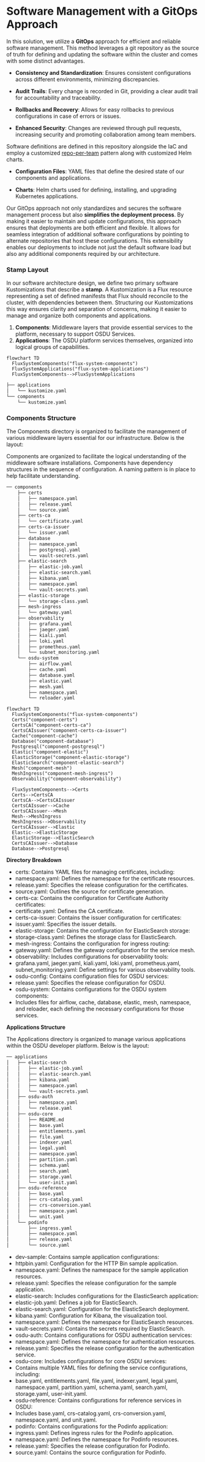# Software Management with a GitOps Approach

In this solution, we utilize a **GitOps** approach for efficient and reliable software management. This method leverages a git repository as the source of truth for defining and updating the software within the cluster and comes with some distinct advantages.

- **Consistency and Standardization**: Ensures consistent configurations across different environments, minimizing discrepancies.
  
- **Audit Trails**: Every change is recorded in Git, providing a clear audit trail for accountability and traceability.
  
- **Rollbacks and Recovery**: Allows for easy rollbacks to previous configurations in case of errors or issues.
  
- **Enhanced Security**: Changes are reviewed through pull requests, increasing security and promoting collaboration among team members.

Software definitions are defined in this repository alongside the IaC and employ a customized [repo-per-team](https://fluxcd.io/flux/guides/repository-structure/#repo-per-team) pattern along with customized Helm charts.

- **Configuration Files**: YAML files that define the desired state of our components and applications.
  
- **Charts**: Helm charts used for defining, installing, and upgrading Kubernetes applications.

Our GitOps approach not only standardizes and secures the software management process but also **simplifies the deployment process**. By making it easier to maintain and update configurations, this approach ensures that deployments are both efficient and flexible. It allows for seamless integration of additional software configurations by pointing to alternate repositories that host these configurations. This extensibility enables our deployments to include not just the default software load but also any additional components required by our architecture.


### Stamp Layout

In our software architecture design, we define two primary software Kustomizations that describe a **stamp**. A Kustomization is a Flux resource representing a set of defined manifests that Flux should reconcile to the cluster, with dependencies between them. Structuring our Kustomizations this way ensures clarity and separation of concerns, making it easier to manage and organize both components and applications.

1. **Components**: Middleware layers that provide essential services to the platform, necessary to support OSDU Services.
2. **Applications**: The OSDU platform services themselves, organized into logical groups of capabilities.


```mermaid
flowchart TD
  FluxSystemComponents("flux-system-components")
  FluxSystemApplications("flux-system-applications")
  FluxSystemComponents-->FluxSystemApplications
```

```bash
├── applications
│   └── kustomize.yaml
└── components
    └── kustomize.yaml
```

 

### Components Structure

The Components directory is organized to facilitate the management of various middleware layers essential for our infrastructure. Below is the layout:

Components are organized to facilitate the logical understanding of the middleware software installations.  Components have dependency structures in the sequence of configuration.  A naming pattern is in place to help facilitate understanding.

```bash
── components
    ├── certs
    │   ├── namespace.yaml
    │   ├── release.yaml
    │   └── source.yaml
    ├── certs-ca
    │   └── certificate.yaml
    ├── certs-ca-issuer
    │   └── issuer.yaml
    ├── database
    │   ├── namespace.yaml
    │   ├── postgresql.yaml
    │   └── vault-secrets.yaml
    ├── elastic-search
    │   ├── elastic-job.yaml
    │   ├── elastic-search.yaml
    │   ├── kibana.yaml
    │   ├── namespace.yaml
    │   └── vault-secrets.yaml
    ├── elastic-storage
    │   └── storage-class.yaml
    ├── mesh-ingress
    │   └── gateway.yaml
    ├── observability
    │   ├── grafana.yaml
    │   ├── jaeger.yaml
    │   ├── kiali.yaml
    │   ├── loki.yaml
    │   ├── prometheus.yaml
    │   └── subnet_monitoring.yaml
    └── osdu-system
        ├── airflow.yaml
        ├── cache.yaml
        ├── database.yaml
        ├── elastic.yaml
        ├── mesh.yaml
        ├── namespace.yaml
        └── reloader.yaml
```

```mermaid
flowchart TD
  FluxSystemComponents("flux-system-components")
  Certs("component-certs")
  CertsCA("component-certs-ca")
  CertsCAIssuer("component-certs-ca-issuer")
  Cache("component-cache")
  Database("component-database")
  Postgresql("component-postgresql")
  Elastic("component-elastic")
  ElasticStorage("component-elastic-storage")
  ElasticSearch("component-elastic-search")
  Mesh("component-mesh")
  MeshIngress("component-mesh-ingress")
  Observability("component-observability")

  FluxSystemComponents-->Certs
  Certs-->CertsCA
  CertsCA-->CertsCAIssuer
  CertsCAIssuer-->Cache
  CertsCAIssuer-->Mesh
  Mesh-->MeshIngress
  MeshIngress-->Observability
  CertsCAIssuer-->Elastic
  Elastic-->ElasticStorage
  ElasticStorage-->ElasticSearch
  CertsCAIssuer-->Database
  Database-->Postgresql
```

__Directory Breakdown__

- certs: Contains YAML files for managing certificates, including:
- namespace.yaml: Defines the namespace for the certificate resources.
- release.yaml: Specifies the release configuration for the certificates.
- source.yaml: Outlines the source for certificate generation.
- certs-ca: Contains the configuration for Certificate Authority certificates:
- certificate.yaml: Defines the CA certificate.
- certs-ca-issuer: Contains the issuer configuration for certificates:
- issuer.yaml: Specifies the issuer details.
- elastic-storage: Contains the configuration for ElasticSearch storage:
- storage-class.yaml: Defines the storage class for ElasticSearch.
- mesh-ingress: Contains the configuration for ingress routing:
- gateway.yaml: Defines the gateway configuration for the service mesh.
- observability: Includes configurations for observability tools:
- grafana.yaml, jaeger.yaml, kiali.yaml, loki.yaml, prometheus.yaml, subnet_monitoring.yaml: Define settings for various observability tools.
- osdu-config: Contains configuration files for OSDU services:
- release.yaml: Specifies the release configuration for OSDU.
- osdu-system: Contains configurations for the OSDU system components:
- Includes files for airflow, cache, database, elastic, mesh, namespace, and reloader, each defining the necessary configurations for those services.

__Applications Structure__

The Applications directory is organized to manage various applications within the OSDU developer platform. Below is the layout:

```bash
── applications
│   ├── elastic-search
│   │   ├── elastic-job.yaml
│   │   ├── elastic-search.yaml
│   │   ├── kibana.yaml
│   │   ├── namespace.yaml
│   │   └── vault-secrets.yaml
│   ├── osdu-auth
│   │   ├── namespace.yaml
│   │   └── release.yaml
│   ├── osdu-core
│   │   ├── README.md
│   │   ├── base.yaml
│   │   ├── entitlements.yaml
│   │   ├── file.yaml
│   │   ├── indexer.yaml
│   │   ├── legal.yaml
│   │   ├── namespace.yaml
│   │   ├── partition.yaml
│   │   ├── schema.yaml
│   │   ├── search.yaml
│   │   ├── storage.yaml
│   │   └── user-init.yaml
│   ├── osdu-reference
│   │   ├── base.yaml
│   │   ├── crs-catalog.yaml
│   │   ├── crs-conversion.yaml
│   │   ├── namespace.yaml
│   │   └── unit.yaml
│   └── podinfo
│       ├── ingress.yaml
│       ├── namespace.yaml
│       ├── release.yaml
│       └── source.yaml
```

- dev-sample: Contains sample application configurations:
- httpbin.yaml: Configuration for the HTTP Bin sample application.
- namespace.yaml: Defines the namespace for the sample application resources.
- release.yaml: Specifies the release configuration for the sample application.
- elastic-search: Includes configurations for the ElasticSearch application:
- elastic-job.yaml: Defines a job for ElasticSearch.
- elastic-search.yaml: Configuration for the ElasticSearch deployment.
- kibana.yaml: Configuration for Kibana, the visualization tool.
- namespace.yaml: Defines the namespace for ElasticSearch resources.
- vault-secrets.yaml: Contains the secrets required by ElasticSearch.
- osdu-auth: Contains configurations for OSDU authentication services:
- namespace.yaml: Defines the namespace for authentication resources.
- release.yaml: Specifies the release configuration for the authentication service.
- osdu-core: Includes configurations for core OSDU services:
- Contains multiple YAML files for defining the service configurations, including:
- base.yaml, entitlements.yaml, file.yaml, indexer.yaml, legal.yaml, namespace.yaml, partition.yaml, schema.yaml, search.yaml, storage.yaml, user-init.yaml.
- osdu-reference: Contains configurations for reference services in OSDU:
- Includes base.yaml, crs-catalog.yaml, crs-conversion.yaml, namespace.yaml, and unit.yaml.
- podinfo: Contains configurations for the Podinfo application:
- ingress.yaml: Defines ingress rules for the Podinfo application.
- namespace.yaml: Defines the namespace for Podinfo resources.
- release.yaml: Specifies the release configuration for Podinfo.
- source.yaml: Contains the source configuration for Podinfo.